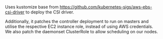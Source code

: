 Uses kustomize base from https://github.com/kubernetes-sigs/aws-ebs-csi-driver
to deploy the CSI driver.

Additionally, it patches the controller deployment to run on masters and utilise
the respective EC2 instance role, instead of using AWS credentials.
We also patch the daemonset ClusterRole to allow scheduling on our nodes.
